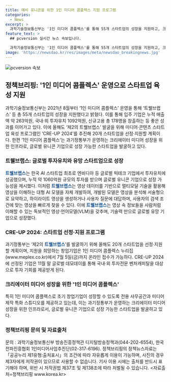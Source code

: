 ```yaml
---
title: 예비 유니콘을 위한 1인 미디어 콤플렉스 지원 프로그램
categories:
  - News
excerpt: >
  과학기술정보통신부는 '1인 미디어 콤플렉스'를 통해 55개 스타트업의 성장을 지원하고, 크리에이터 미디어 성장을 위한 인프라를 운영하고 있다. 특히 '트웰브랩스'는 국내외 투자유치 1092억원을 통해 글로벌 유니콘 기업으로 성장하며, 'CRE-UP 2024' 프로그램으로 20개 스타트업을 선정·지원할 예정이다. 영상데이터를 기반으로 한 독보적인 영상·언어모델(VLM)을 개발한 '트웰브랩스'는 글로벌 유망 기업으로 성장하며, 과기정통부는 미디어·콘텐츠 스타트업 육성을 위해 최선을 다할 것으로 전망된다.
feature_text: >
  ## pcversion 실시간 뉴스 속보입니다.

  과학기술정보통신부는 '1인 미디어 콤플렉스'를 통해 55개 스타트업의 성장을 지원하고, 크리에이터 미디어 성장을 위한 인프라를 운영하고 있다. 특히 '트웰브랩스'는 국내외 투자유치 1092억원을 통해 글로벌 유니콘 기업으로 성장하며, 'CRE-UP 2024' 프로그램으로 20개 스타트업을 선정·지원할 예정이다. 영상데이터를 기반으로 한 독보적인 영상·언어모델(VLM)을 개발한 '트웰브랩스'는 글로벌 유망 기업으로 성장하며, 과기정통부는 미디어·콘텐츠 스타트업 육성을 위해 최선을 다할 것으로 전망된다.
image: 'https://newsdao.kr/res/images/meta/newsdao_breakingnews.jpg'
---
```


<p><img src="https://newsdao.kr/res/images/meta/newsdao_breakingnews.jpg" alt="pcversion 속보" /></p>

<h2 data-ke-size="size26">정책브리핑: '1인 미디어 콤플렉스' 운영으로 스타트업 육성 지원</h2>

<p data-ke-size="size16">과학기술정보통신부는 2021년 8월부터 ‘1인 미디어 콤플렉스’ 운영을 통해 ‘트웰브랩스’ 등 총 55개 스타트업의 성장을 지원했다고 밝혔다. 이를 통해 입주 기업은 누적 매출액 약 263억원, 국내·외 투자유치 1092억원, 신규고용 총 178명을 창출하는 등 좋은 성과를 이어가고 있다. 이에 올해도 ‘제2의 트웰브랩스’ 발굴을 위해 미디어·콘텐츠 스타트업 육성 프로그램인 ‘CRE-UP 2024’를 추진해 20개 스타트업을 선정·지원할 계획이다. 한편 ‘1인 미디어 콤플렉스’는 과기정통부가 운영하는 크리에이터 미디어 성장을 위한 인프라로, 글로벌 유니콘 기업으로 성장 가능한 스타트업을 발굴하고 있다.</p>

<h3 data-ke-size="size24">트웰브랩스: 글로벌 투자유치와 유망 스타트업으로 성장</h3>

<p data-ke-size="size16"><b><span style="color: #1a5490;">트웰브랩스</span></b>는 한국 AI 스타트업 최초로 엔비디아 등 글로벌 빅테크 기업에서 투자유치에 성공했으며, 누적 약 1060억원 규모의 투자를 받으며 글로벌 유니콘 기업으로 성장 가능성을 제시했다. 이처럼 <b><span style="color: #1a5490;">트웰브랩스</span></b>는 영상 데이터를 기반으로 멀티모달 기술을 활용해 영상을 이해하는 대형 AI 모델을 자체 개발하여, 개발된 모델은 영상을 분석해 서술형으로 요약하고, 하이라이트 영상을 생성하거나 사용자 질문에 대답하며, 사용자의 검색 조건에 맞는 영상을 빠르게 찾을 수 있다. 이에 <b><span style="color: #1a5490;">트웰브랩스</span></b>는 영상 속 정보들을 사람처럼 이해할 수 있는 독보적인 영상·언어모델(VLM)을 갖추며, 기술력 만으로 글로벌 유망 기업으로 성장했다.</p>

<h3 data-ke-size="size24">CRE-UP 2024: 스타트업 선정·지원 프로그램</h3>

<p data-ke-size="size16">과기정통부는 ‘제2의 <b><span style="color: #1a5490;">트웰브랩스</span></b>’를 발굴하기 위해 올해도 20개 스타트업을 선정·지원할 계획이며, 지원을 희망하는 창업기업은 1인 미디어 콤플렉스 누리집(www.meplex.co.kr)에서 7월 5일(금)까지 온라인 접수가 가능하다. CRE-UP 2024에 선정된 기업은 11월 말 글로벌 데모데이를 통해 국내·외 투자전문 벤처캐피탈을 대상으로 투자 기회를 제공받게 된다.</p>

<h3 data-ke-size="size24">크리에이터 미디어 성장을 위한 '1인 미디어 콤플렉스'</h3>

<p data-ke-size="size16">특히 1인 미디어 콤플렉스로 초기 창업기업이 성장할 수 있도록 전용 사무공간과 미디어 제작 특화 스튜디오를 제공하고 있는데, 이는 과기정통부가 운영하는 크리에이터 미디어 성장을 위한 인프라로서, 글로벌 유니콘 기업으로 성장 가능한 스타트업을 발굴하고 있다.</p>

<h3 data-ke-size="size24">정책브리핑 문의 및 자료출처</h3>

<p data-ke-size="size16">문의 : 과학기술정보통신부 방송진흥정책관 디지털방송정책과(044-202-6554), 한국전파진흥협회 1인미디어사업추진단(02-317-6196). 정책브리핑의 정책뉴스자료는 「공공누리 제1유형:출처표시」의 조건에 따라 자유롭게 이용이 가능하며, 사진의 경우 제3자에게 저작권이 있으므로 사용할 수 없습니다. 기사 이용 시에는 출처를 반드시 표기해야 하며, 위반 시 저작권법 제37조 및 제138조에 따라 처벌될 수 있습니다. <자료출처=정책브리핑 www.korea.kr></p>

<p data-ke-size="size16">&nbsp;</p>

